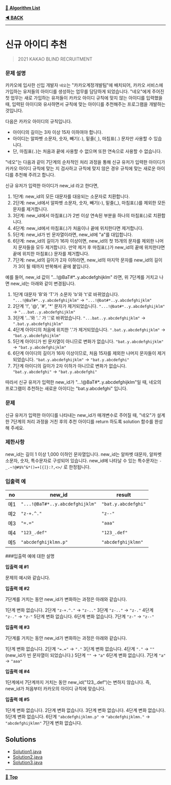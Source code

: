 [:file_folder: **Algorithm List**](https://github.com/dlalstj0213/Study.Algorithm_Java)

[:arrow_backward: **BACK**](../)

---

# 신규 아이디 추천

> 2021 KAKAO BLIND RECRUITMENT

### 문제 설명

카카오에 입사한 신입 개발자 `네오`는 "카카오계정개발팀"에 배치되어, 카카오 서비스에 가입하는 유저들의 아이디를 생성하는 업무를 담당하게 되었습니다. "네오"에게 주어진 첫 업무는 새로 가입하는 유저들이 카카오 아이디 규칙에 맞지 않는 아이디를 입력했을 때, 입력된 아이디와 유사하면서 규칙에 맞는 아이디를 추천해주는 프로그램을 개발하는 것입니다.

다음은 카카오 아이디의 규칙입니다.

- 아이디의 길이는 3자 이상 15자 이하여야 합니다.
- 아이디는 알파벳 소문자, 숫자, 빼기(`-`), 밑줄(`_`), 마침표(`.`) 문자만 사용할 수 있습니다.
- 단, 마침표(`.`)는 처음과 끝에 사용할 수 없으며 또한 연속으로 사용할 수 없습니다.

"네오"는 다음과 같이 7단계의 순차적인 처리 과정을 통해 신규 유저가 입력한 아이디가 카카오 아이디 규칙에 맞는 지 검사하고 규칙에 맞지 않은 경우 규칙에 맞는 새로운 아이디를 추천해 주려고 합니다.

신규 유저가 입력한 아이디가 new_id 라고 한다면,

1. 1단계: new_id의 모든 대문자를 대응되는 소문자로 치환합니다.
2. 2단계: new_id에서 알파벳 소문자, 숫자, 빼기(-), 밑줄(_), 마침표(.)를 제외한 모든 문자를 제거합니다.
3. 3단계: new_id에서 마침표(.)가 2번 이상 연속된 부분을 하나의 마침표(.)로 치환합니다.
4. 4단계: new_id에서 마침표(.)가 처음이나 끝에 위치한다면 제거합니다.
5. 5단계: new_id가 빈 문자열이라면, new_id에 "a"를 대입합니다.
6. 6단계: new_id의 길이가 16자 이상이면, new_id의 첫 15개의 문자를 제외한 나머지 문자들을 모두 제거합니다.
     만약 제거 후 마침표(.)가 new_id의 끝에 위치한다면 끝에 위치한 마침표(.) 문자를 제거합니다.
7. 7단계: new_id의 길이가 2자 이하라면, new_id의 마지막 문자를 new_id의 길이가 3이 될 때까지 반복해서 끝에 붙입니다.

예를 들어, new_id 값이 "...!@BaT#*..y.abcdefghijklm" 라면, 위 7단계를 거치고 나면 new_id는 아래와 같이 변경됩니다.

1. 1단계 대문자 'B'와 'T'가 소문자 'b'와 't'로 바뀌었습니다.
    `"...!@BaT#*..y.abcdefghijklm"` → `"...!@bat#*..y.abcdefghijklm"`
2. 2단계 '!', '@', '#', '*' 문자가 제거되었습니다.
    `"...!@bat#*..y.abcdefghijklm"` → `"...bat..y.abcdefghijklm"`
3. 3단계 '...'와 '..' 가 '.'로 바뀌었습니다.
    `"...bat..y.abcdefghijklm"` → `".bat.y.abcdefghijklm"`
4. 4단계 아이디의 처음에 위치한 '.'가 제거되었습니다.
    `".bat.y.abcdefghijklm"` → `"bat.y.abcdefghijklm"`
5. 5단계 아이디가 빈 문자열이 아니므로 변화가 없습니다.
    `"bat.y.abcdefghijklm"` → `"bat.y.abcdefghijklm"`
6. 6단계 아이디의 길이가 16자 이상이므로, 처음 15자를 제외한 나머지 문자들이 제거되었습니다.
    `"bat.y.abcdefghijklm"` → `"bat.y.abcdefghi"`
7. 7단계 아이디의 길이가 2자 이하가 아니므로 변화가 없습니다.
    `"bat.y.abcdefghi"` → `"bat.y.abcdefghi"`

따라서 신규 유저가 입력한 new_id가 "...!@BaT#*..y.abcdefghijklm"일 때, 네오의 프로그램이 추천하는 새로운 아이디는 "bat.y.abcdefghi" 입니다.

### 문제

신규 유저가 입력한 아이디를 나타내는 new_id가 매개변수로 주어질 때, "네오"가 설계한 7단계의 처리 과정을 거친 후의 추천 아이디를 return 하도록 solution 함수를 완성해 주세요.

### 제한사항

new_id는 길이 1 이상 1,000 이하인 문자열입니다.
new_id는 알파벳 대문자, 알파벳 소문자, 숫자, 특수문자로 구성되어 있습니다.
new_id에 나타날 수 있는 특수문자는 `-_.~!@#$%^&*()=+[{]}:?,<>/` 로 한정됩니다.

### 입출력 예

|no|new_id|result|
|---|---|---|
|예1|`"...!@BaT#*..y.abcdefghijklm"`|`"bat.y.abcdefghi"`|
|예2|`"z-+.^."`|`"z--"`|
|예3|`"=.="`|`"aaa"`|
|예4|`"123_.def"`|`"123_.def"`|
|예5|`"abcdefghijklmn.p"`|`"abcdefghijklmn"`|

###입출력 예에 대한 설명

**입출력 예 #1**

문제의 예시와 같습니다.

**입출력 예 #2**

7단계를 거치는 동안 new_id가 변화하는 과정은 아래와 같습니다.

1단계 변화 없습니다.
2단계 `"z-+.^."` → `"z-.."`
3단계 `"z-.."` → `"z-."`
4단계 `"z-."` → `"z-"`
5단계 변화 없습니다.
6단계 변화 없습니다.
7단계 `"z-"` → `"z--"`

**입출력 예 #3**

7단계를 거치는 동안 new_id가 변화하는 과정은 아래와 같습니다.

1단계 변화 없습니다.
2단계 `"=.="` → `"."`
3단계 변화 없습니다.
4단계 `"."` → `""` (new_id가 빈 문자열이 되었습니다.)
5단계 `""` → `"a"`
6단계 변화 없습니다.
7단계 `"a"` → `"aaa"`

**입출력 예 #4**

1단계에서 7단계까지 거치는 동안 new_id("123_.def")는 변하지 않습니다. 즉, new_id가 처음부터 카카오의 아이디 규칙에 맞습니다.

**입출력 예 #5**

1단계 변화 없습니다.
2단계 변화 없습니다.
3단계 변화 없습니다.
4단계 변화 없습니다.
5단계 변화 없습니다.
6단계 `"abcdefghijklmn.p"` → `"abcdefghijklmn."` → `"abcdefghijklmn"`
7단계 변화 없습니다.

## Solutions

- [Solution1.java](./Solution1.java)
- [Solution2.java](./Solution2.java)
- [Solution3.java](./Solution3.java)

---

[:arrow_up_small: **Top**](#)
